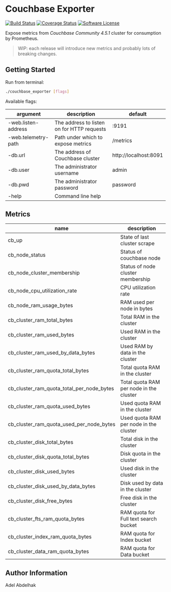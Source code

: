 Couchbase Exporter
==================

[![Build Status](https://travis-ci.org/blakelead/couchbase_exporter.svg?branch=master)](https://travis-ci.org/blakelead/couchbase_exporter)
[![Coverage Status](https://coveralls.io/repos/github/blakelead/couchbase_exporter/badge.svg?branch=master)](https://coveralls.io/github/blakelead/couchbase_exporter?branch=master)
[![Software License](https://img.shields.io/badge/license-MIT-green.svg)](/LICENSE.txt)

Expose metrics from *Couchbase Community 4.5.1* cluster for consumption by Prometheus.

> WIP: each release will introduce new metrics and probably lots of breaking changes.

Getting Started
---------------

Run from terminal:

```bash
./couchbase_exporter [flags]
```

Available flags:

| argument            | description                                | default               |
|---------------------|--------------------------------------------|-----------------------|
| -web.listen-address | The address to listen on for HTTP requests | :9191                 |
| -web.telemetry-path | Path under which to expose metrics         | /metrics              |
| -db.url             | The address of Couchbase cluster           | http://localhost:8091 |
| -db.user            | The administrator username                 | admin                 |
| -db.pwd             | The administrator password                 | password              |
| -help               | Command line help                          |                       |

Metrics
-------

| name                                      | description                             |
|-------------------------------------------|-----------------------------------------|
| cb_up                                     | State of last cluster scrape            |
| cb_node_status                            | Status of couchbase node                |
| cb_node_cluster_membership                | Status of node cluster membership       |
| cb_node_cpu_utilization_rate              | CPU utilization rate                    |
| cb_node_ram_usage_bytes                   | RAM used per node in bytes              |
| cb_cluster_ram_total_bytes                | Total RAM in the cluster                |
| cb_cluster_ram_used_bytes                 | Used RAM in the cluster                 |
| cb_cluster_ram_used_by_data_bytes         | Used RAM by data in the cluster         |
| cb_cluster_ram_quota_total_bytes          | Total quota RAM in the cluster          |
| cb_cluster_ram_quota_total_per_node_bytes | Total quota RAM per node in the cluster |
| cb_cluster_ram_quota_used_bytes           | Used quota RAM in the cluster           |
| cb_cluster_ram_quota_used_per_node_bytes  | Used quota RAM per node in the cluster  |
| cb_cluster_disk_total_bytes               | Total disk in the cluster               |
| cb_cluster_disk_quota_total_bytes         | Disk quota in the cluster               |
| cb_cluster_disk_used_bytes                | Used disk in the cluster                |
| cb_cluster_disk_used_by_data_bytes        | Disk used by data in the cluster        |
| cb_cluster_disk_free_bytes                | Free disk in the cluster                |
| cb_cluster_fts_ram_quota_bytes            | RAM quota for Full text search bucket   |
| cb_cluster_index_ram_quota_bytes          | RAM quota for Index bucket              |
| cb_cluster_data_ram_quota_bytes           | RAM quota for Data bucket               |

Author Information
------------------

Adel Abdelhak